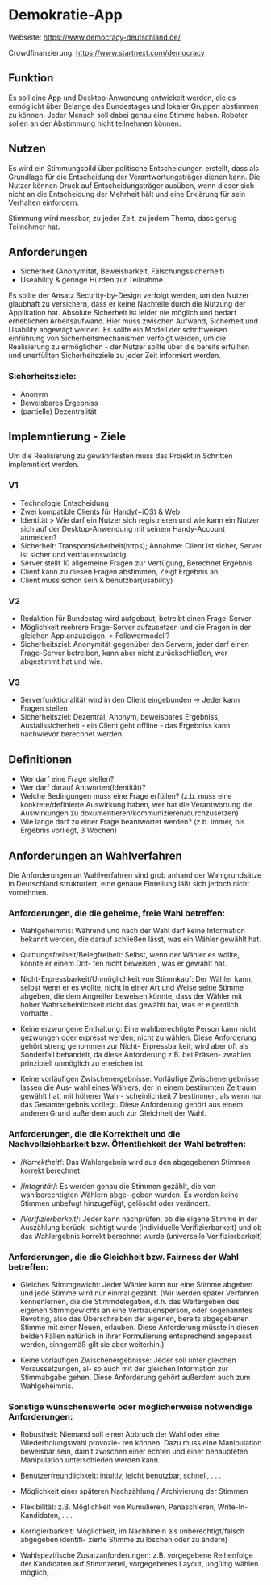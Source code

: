 # Demokratie-App

Webseite: https://www.democracy-deutschland.de/

Crowdfinanzierung: https://www.startnext.com/democracy

## Funktion

Es soll eine App und Desktop-Anwendung entwickelt werden, die es ermöglicht über Belange des Bundestages und lokaler Gruppen abstimmen zu können. Jeder Mensch soll dabei genau eine Stimme haben. Roboter sollen an der Abstimmung nicht teilnehmen können.

## Nutzen

Es wird ein Stimmungsbild über politische Entscheidungen erstellt, dass als Grundlage für die Entscheidung der Verantwortungsträger dienen kann. Die Nutzer können Druck auf Entscheidungsträger ausüben, wenn dieser sich nicht an die Entscheidung der Mehrheit hält und eine Erklärung für sein Verhalten einfordern.

Stimmung wird messbar, zu jeder Zeit, zu jedem Thema, dass genug Teilnehmer hat.

## Anforderungen

- Sicherheit (Anonymität, Beweisbarkeit, Fälschungssicherheit)
- Useability & geringe Hürden zur Teilnahme.

Es sollte der Ansatz Security-by-Design verfolgt werden, um den Nutzer glaubhaft zu versichern, dass er keine Nachteile durch die Nutzung der Applikation hat. Absolute Sicherheit ist leider nie möglich und bedarf erheblichen Arbeitsaufwand. Hier muss zwischen Aufwand, Sicherheit und Usability abgewägt werden. Es sollte ein Modell der schrittweisen einführung von Sicherheitsmechanismen verfolgt werden, um die Realisierung zu ermöglichen - der Nutzer sollte über die bereits erfüllten und unerfüllten Sicherheitsziele zu jeder Zeit informiert werden.

### Sicherheitsziele:
- Anonym
- Beweisbares Ergebniss
- (partielle) Dezentralität

## Implemntierung - Ziele

Um die Realisierung zu gewährleisten muss das Projekt in Schritten implemntiert werden.

### V1

- Technologie Entscheidung
- Zwei kompatible Clients für Handy(+iOS) & Web
- Identität > Wie darf ein Nutzer sich registrieren und wie kann ein Nutzer sich auf der Desktop-Anwendung mit seinem Handy-Account anmelden?
- Sicherheit: Transportsicherheit(https); Annahme: Client ist sicher, Server ist sicher und vertrauenswürdig
- Server stellt 10 allgemeine Fragen zur Verfügung, Berechnet Ergebnis
- Client kann zu diesen Fragen abstimmen, Zeigt Ergebnis an
- Client muss schön sein & benutzbar(usability)

### V2

 - Redaktion für Bundestag wird aufgebaut, betreibt einen Frage-Server
 - Möglichkeit mehrere Frage-Server aufzusetzen und die Fragen in der gleichen App anzuzeigen. > Followermodell?
 - Sicherheitsziel: Anonymität gegenüber den Servern; jeder darf einen Frage-Server betreiben, kann aber nicht zurückschließen, wer abgestimmt hat und wie.

### V3

 - Serverfunktionalität wird in den Client eingebunden -> Jeder kann Fragen stellen
 - Sicherheitsziel: Dezentral, Anonym, beweisbares Ergebniss, Ausfallssicherheit - ein Client geht offline - das Ergebniss kann nachwievor berechnet werden.
 
## Definitionen

 - Wer darf eine Frage stellen?
 - Wer darf darauf Antworten(Identität)?
 - Welche Bedingungen muss eine Frage erfüllen? (z.b. muss eine konkrete/definierte Auswirkung haben, wer hat die Verantwortung die Auswirkungen zu dokumentieren/kommunizieren/durchzusetzen)
 - Wie lange darf zu einer Frage beantwortet werden? (z.b. immer, bis Ergebnis vorliegt, 3 Wochen)
 
 
 
 
## Anforderungen an Wahlverfahren

  Die  Anforderungen an Wahlverfahren sind grob anhand der Wahlgrundsätze in Deutschland
  strukturiert, eine genaue Einteilung läßt sich jedoch nicht vornehmen.


### Anforderungen, die die geheime, freie Wahl betreffen:

   - Wahlgeheimnis: Während und nach der Wahl darf keine Information bekannt werden, die
   darauf schließen lässt, was ein Wähler gewählt hat.

   - Quittungsfreiheit/Belegfreiheit: Selbst, wenn der Wähler es wollte, könnte er einem Drit-
   ten nicht beweisen , was er gewählt hat.

   - Nicht-Erpressbarkeit/Unmöglichkeit von Stimmkauf: Der Wähler kann, selbst wenn
   er es wollte, nicht in einer Art und Weise seine Stimme abgeben, die dem Angreifer beweisen
   könnte, dass der Wähler mit hoher Wahrscheinlichkeit nicht das gewählt hat, was er eigentlich
   vorhatte .

   - Keine erzwungene Enthaltung: Eine wahlberechtigte Person kann nicht gezwungen oder
   erpresst werden, nicht zu wählen. Diese Anforderung gehört streng genommen zur Nicht-
   Erpressbarkeit, wird aber oft als Sonderfall behandelt, da diese Anforderung z.B. bei Präsen-
   zwahlen prinzipiell unmöglich zu erreichen ist.

   - Keine vorläufigen Zwischenergebnisse: Vorläufige Zwischenergebnisse lassen die Aus-
   wahl eines Wählers, der in einem bestimmten Zeitraum gewählt hat, mit höherer Wahr-
   scheinlichkeit 7 bestimmen, als wenn nur das Gesamtergebnis vorliegt. Diese Anforderung
   gehört aus einem anderen Grund außerdem auch zur Gleichheit der Wahl.

### Anforderungen, die die Korrektheit und die Nachvollziehbarkeit bzw. Öffentlichkeit der Wahl betreffen:

   - /*Korrektheit*/: Das Wahlergebnis wird aus den abgegebenen Stimmen korrekt berechnet.

   - /*Integrität*/: Es werden genau die Stimmen gezählt, die von wahlberechtigten Wählern abge-
   geben wurden. Es werden keine Stimmen unbefugt hinzugefügt, gelöscht oder verändert.

   - /*Verifizierbarkeit*/: Jeder kann nachprüfen, ob die eigene Stimme in der Auszählung berück-
   sichtigt wurde (individuelle Verifizierbarkeit) und ob das Wahlergebnis korrekt berechnet
   wurde (universelle Verifizierbarkeit)

### Anforderungen, die die Gleichheit bzw. Fairness der Wahl betreffen:

   - Gleiches Stimmgewicht: Jeder Wähler kann nur eine Stimme abgeben und jede Stimme
   wird nur einmal gezählt. (Wir werden später Verfahren kennenlernen, die die Stimmdelegation,
   d.h. das Weitergeben des eigenen Stimmgewichts an eine Vertrauensperson, oder sogenanntes
   Revoting, also das Überschreiben der eigenen, bereits abgegebenen Stimme mit einer Neuen,
   erlauben. Diese Anforderung müsste in diesen beiden Fällen natürlich in ihrer Formulierung
   entsprechend angepasst werden, sinngemäß gilt sie aber weiterhin.)

   - Keine vorläufigen Zwischenergebnisse: Jeder soll unter gleichen Voraussetzungen, al-
   so auch mit der gleichen Information zur Stimmabgabe gehen. Diese Anforderung gehört
   außerdem auch zum Wahlgeheimnis.

### Sonstige wünschenswerte oder möglicherweise notwendige Anforderungen:

   - Robustheit: Niemand soll einen Abbruch der Wahl oder eine Wiederholungswahl provozie-
   ren können. Dazu muss eine Manipulation beweisbar sein, damit zwischen einer echten und
   einer behaupteten Manipulation unterschieden werden kann.

   - Benutzerfreundlichkeit: intuitiv, leicht benutzbar, schnell, . . .

   - Möglichkeit einer späteren Nachzählung / Archivierung der Stimmen

   - Flexibilität: z.B. Möglichkeit von Kumulieren, Panaschieren, Write-In-Kandidaten, . . .

   - Korrigierbarkeit: Möglichkeit, im Nachhinein als unberechtigt/falsch abgegeben identifi-
   zierte Stimme zu löschen oder zu ändern)

   - Wahlspezifische Zusatzanforderungen: z.B. vorgegebene Reihenfolge der Kandidaten
   auf Stimmzettel, vorgegebenes Layout, ungültig wählen möglich, . . .
